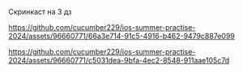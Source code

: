 Скринкаст на 3 дз

https://github.com/cucumber229/ios-summer-practise-2024/assets/96660771/66a3e714-91c5-4916-b462-9479c887e099



https://github.com/cucumber229/ios-summer-practise-2024/assets/96660771/c5031dea-9bfa-4ec2-8548-911aae105c7d
